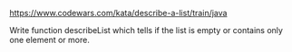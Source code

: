 https://www.codewars.com/kata/describe-a-list/train/java

Write function describeList which tells if the list is empty or contains only one element or more.

